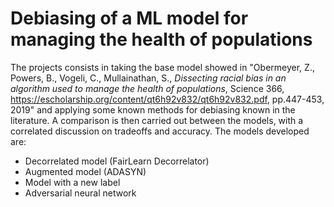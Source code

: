 # Debiasing of a ML model for managing the health of populations
The projects consists in taking the base model showed in "Obermeyer, Z., Powers, B., Vogeli, C., Mullainathan, S., *Dissecting racial bias in an algorithm used to manage the health of populations*, Science 366, https://escholarship.org/content/qt6h92v832/qt6h92v832.pdf, pp.447-453, 2019"
and applying some known methods for debiasing known in the literature.
A comparison is then carried out between the models, with a correlated discussion on tradeoffs and accuracy.
The models developed are:
* Decorrelated model (FairLearn Decorrelator)
* Augmented model (ADASYN)
* Model with a new label
* Adversarial neural network
